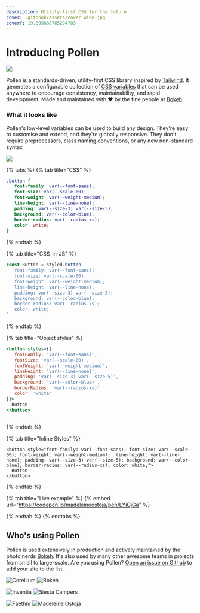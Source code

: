 ```yaml
---
description: Utility-first CSS for the future
cover: .gitbook/assets/cover wide.jpg
coverY: 19.899888765294783
---
```


# Introducing Pollen

![](<.gitbook/assets/cover wide.jpg>)

Pollen is a standards-driven, utility-first CSS library inspired by [Tailwind](https://tailwindcss.com). It generates a configurable collection of [CSS variables](https://developer.mozilla.org/en-US/docs/Web/CSS/--\*) that can be used anywhere to encourage consistency, maintainability, and rapid development. Made and maintained with ❤️ by the fine people at [Bokeh](https://heybokeh.com).

### What it looks like

Pollen's low-level variables can be used to build any design. They're easy to customise and extend, and they're globally responsive. They don't require preprocessors, class naming conventions, or any new non-standard syntax

![](.gitbook/assets/Mockup.jpg)

{% tabs %}
{% tab title="CSS" %}
```css
.button {
   font-family: var(--font-sans);
   font-size: var(--scale-00);
   font-weight: var(--weight-medium); 
   line-height: var(--line-none);
   padding: var(--size-3) var(--size-5);
   background: var(--color-blue);
   border-radius: var(--radius-xs);
   color: white;
}
```
{% endtab %}

{% tab title="CSS-in-JS" %}
```jsx
const Button = styled.button`
   font-family: var(--font-sans);
   font-size: var(--scale-00);
   font-weight: var(--weight-medium); 
   line-height: var(--line-none);
   padding: var(--size-3) var(--size-5);
   background: var(--color-blue);
   border-radius: var(--radius-xs);
   color: white;
`
```
{% endtab %}

{% tab title="Object styles" %}
```jsx
<button styles={{ 
   fontFamily: 'var(--font-sans)',
   fontSize: 'var(--scale-00)',
   fontWeight: 'var(--weight-medium)',
   lineHeight: 'var(--line-none)',
   padding: 'var(--size-3) var(--size-5)',
   background: 'var(--color-blue)',
   borderRadius: 'var(--radius-xs)'
   color: 'white'
}}>
  Button
</button>
  
```
{% endtab %}

{% tab title="Inline Styles" %}
```markup
<button style="font-family: var(--font-sans); font-size: var(--scale-00); font-weight: var(--weight-medium);  line-height: var(--line-none); padding: var(--size-3) var(--size-5); background: var(--color-blue); border-radius: var(--radius-xs); color: white;">
  Button
</button>
```
{% endtab %}

{% tab title="Live example" %}
{% embed url="https://codepen.io/madeleineostoja/pen/LYjGjGa" %}


{% endtab %}
{% endtabs %}

## Who's using Pollen

Pollen is used extensively in production and actively maintained by the photo nerds [Bokeh](https://heybokeh.com). It's also used by many other awesome teams in projects from small to large-scale. Are you using Pollen? [Open an issue on Github](https://github.com/peppercornstudio/pollen/issues/new) to add your site to the list.

![Corellium](.gitbook/assets/corellium.png) ![Bokeh](<.gitbook/assets/Screen Shot 2021-11-14 at 11.27.34 AM.png>)

![Inventia](.gitbook/assets/inventia.png) ![Siesta Campers](.gitbook/assets/siestacampers.png)

![Faethm](.gitbook/assets/faethm.png) ![Madeleine Ostoja](.gitbook/assets/madeleineostoja.png)

